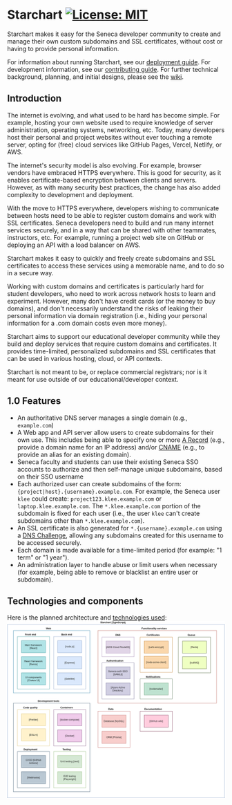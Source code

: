# Starchart [![License: MIT](https://img.shields.io/badge/License-MIT-yellow.svg)](LICENSE)

Starchart makes it easy for the Seneca developer community to create and manage their own custom subdomains and SSL certificates, without cost or having to provide personal information.

For information about running Starchart, see our [deployment guide](docs/deployment.md). For development information, see our [contributing guide](docs/CONTRIBUTING.md). For further technical background, planning, and initial designs, please see the [wiki](https://github.com/Seneca-CDOT/starchart/wiki).

## Introduction

The internet is evolving, and what used to be hard has become simple. For example, hosting your own website used to require knowledge of server administration, operating systems, networking, etc. Today, many developers host their personal and project websites without ever touching a remote server, opting for (free) cloud services like GitHub Pages, Vercel, Netlify, or AWS.

The internet's security model is also evolving. For example, browser vendors have embraced HTTPS everywhere. This is good for security, as it enables certificate-based encryption between clients and servers. However, as with many security best practices, the change has also added complexity to development and deployment.

With the move to HTTPS everywhere, developers wishing to communicate between hosts need to be able to register custom domains and work with SSL certificates. Seneca developers need to build and run many internet services securely, and in a way that can be shared with other teammates, instructors, etc. For example, running a project web site on GitHub or deploying an API with a load balancer on AWS.

Starchart makes it easy to quickly and freely create subdomains and SSL certificates to access these services using a memorable name, and to do so in a secure way.

Working with custom domains and certificates is particularly hard for student developers, who need to work across network hosts to learn and experiment. However, many don't have credit cards (or the money to buy domains), and don't necessarily understand the risks of leaking their personal information via domain registration (i.e., hiding your personal information for a .com domain costs even more money).

Starchart aims to support our educational developer community while they build and deploy services that require custom domains and certificates. It provides time-limited, personalized subdomains and SSL certificates that can be used in various hosting, cloud, or API contexts.

Starchart is not meant to be, or replace commercial registrars; nor is it meant for use outside of our educational/developer context.

## 1.0 Features

- An authoritative DNS server manages a single domain (e.g., `example.com`)
- A Web app and API server allow users to create subdomains for their own use. This includes being able to specify one or more [A Record](https://www.cloudflare.com/learning/dns/dns-records/dns-a-record/) (e.g., provide a domain name for an IP address) and/or [CNAME](https://www.cloudflare.com/learning/dns/dns-records/dns-cname-record/) (e.g., to provide an alias for an existing domain).
- Seneca faculty and students can use their existing Seneca SSO accounts to authorize and then self-manage unique subdomains, based on their SSO username
- Each authorized user can create subdomains of the form: `{project|host}.{username}.example.com`. For example, the Seneca user `klee` could create: `project123.klee.example.com` or `laptop.klee.example.com`. The `*.klee.example.com` portion of the subdomain is fixed for each user (i.e., the user `klee` can't create subdomains other than `*.klee.example.com`).
- An SSL certificate is also generated for `*.{username}.example.com` using a [DNS Challenge](https://letsencrypt.org/docs/challenge-types/#dns-01-challenge), allowing any subdomains created for this username to be accessed securely.
- Each domain is made available for a time-limited period (for example: "1 term" or "1 year").
- An administration layer to handle abuse or limit users when necessary (for example, being able to remove or blacklist an entire user or subdomain).

## Technologies and components

Here is the planned architecture and [technologies used](https://github.com/Seneca-CDOT/starchart/wiki/Tech-Stack):
![components](docs/img/Starchart%20architecture.drawio.png)
